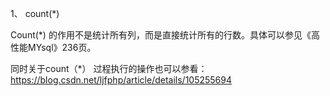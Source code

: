 1、 count(*)

Count(*) 的作用不是统计所有列，而是直接统计所有的行数。具体可以参见《高性能MYsql》236页。

同时关于count（*） 过程执行的操作也可以参看：https://blog.csdn.net/ljfphp/article/details/105255694
